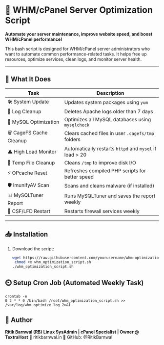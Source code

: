 # 🚀 WHM/cPanel Server Optimization Script

**Automate your server maintenance, improve website speed, and boost WHM/cPanel performance!**

This bash script is designed for WHM/cPanel server administrators who want to automate common performance-related tasks. It helps free up resources, optimize services, clean logs, and monitor server health.

---

## 🔧 What It Does

| Task | Description |
|------|-------------|
| 🛠️ System Update | Updates system packages using `yum` |
| 🧹 Log Cleanup | Deletes Apache logs older than 7 days |
| 🧠 MySQL Optimization | Optimizes all MySQL databases using `mysqlcheck` |
| 🗑️ CageFS Cache Cleanup | Clears cached files in user `.cagefs/tmp` folders |
| ⚠️ High Load Monitor | Automatically restarts `httpd` and `mysql` if load > 20 |
| 🧼 Temp File Cleanup | Cleans `/tmp` to improve disk I/O |
| ⚡ OPcache Reset | Refreshes compiled PHP scripts for better speed |
| 🛡️ ImunifyAV Scan | Scans and cleans malware (if installed) |
| 📊 MySQLTuner Report | Runs MySQLTuner and saves the report weekly |
| 🔁 CSF/LFD Restart | Restarts firewall services weekly |

---

## 📥 Installation

1. Download the script:
   ```bash
   wget https://raw.githubusercontent.com/yourusername/whm-optimization-script/main/whm_optimization_script.sh
    chmod +x whm_optimization_script.sh
   ./whm_optimization_script.sh
## ⏲️ Setup Cron Job (Automated Weekly Task)
    crontab -e
    0 2 * * 0 /bin/bash /root/whm_optimization_script.sh >> /var/log/whm_optimize.log 2>&1
## 🙌 Author
**Ritik Barnwal (RB)**
**Linux SysAdmin | cPanel Specialist | Owner @ TextraHost**
📧 ritikbarnwal.in
🐙 GitHub: @RitikBarnwal

